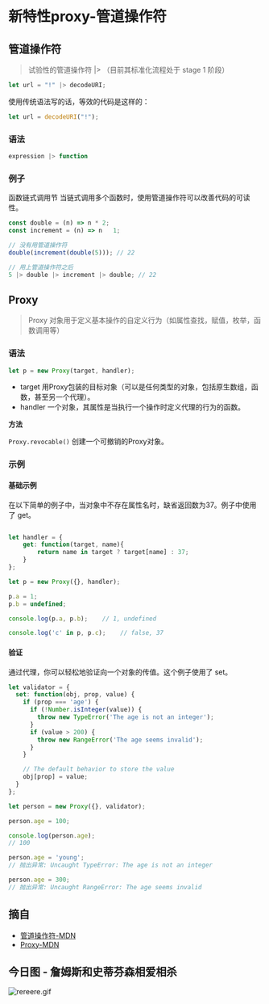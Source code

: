 # 新特性proxy-管道操作符
## 管道操作符

> 试验性的管道操作符 |> （目前其标准化流程处于 stage 1 阶段）


```js
let url = "!" |> decodeURI;
```
使用传统语法写的话，等效的代码是这样的：

```js
let url = decodeURI("!");
```

### 语法
```js
expression |> function
```

### 例子
函数链式调用节
当链式调用多个函数时，使用管道操作符可以改善代码的可读性。
```js
const double = (n) => n * 2;
const increment = (n) => n   1;

// 没有用管道操作符
double(increment(double(5))); // 22

// 用上管道操作符之后
5 |> double |> increment |> double; // 22
```
## Proxy
> Proxy 对象用于定义基本操作的自定义行为（如属性查找，赋值，枚举，函数调用等）

### 语法
```js
let p = new Proxy(target, handler);
```
- target
用Proxy包装的目标对象（可以是任何类型的对象，包括原生数组，函数，甚至另一个代理）。
- handler
一个对象，其属性是当执行一个操作时定义代理的行为的函数。

**方法**

`Proxy.revocable()`
创建一个可撤销的Proxy对象。

### 示例
#### 基础示例
在以下简单的例子中，当对象中不存在属性名时，缺省返回数为37。例子中使用了 get。
```js

let handler = {
    get: function(target, name){
        return name in target ? target[name] : 37;
    }
};

let p = new Proxy({}, handler);

p.a = 1;
p.b = undefined;

console.log(p.a, p.b);    // 1, undefined

console.log('c' in p, p.c);    // false, 37
```

#### 验证
通过代理，你可以轻松地验证向一个对象的传值。这个例子使用了 set。

```js
let validator = {
  set: function(obj, prop, value) {
    if (prop === 'age') {
      if (!Number.isInteger(value)) {
        throw new TypeError('The age is not an integer');
      }
      if (value > 200) {
        throw new RangeError('The age seems invalid');
      }
    }

    // The default behavior to store the value
    obj[prop] = value;
  }
};

let person = new Proxy({}, validator);

person.age = 100;

console.log(person.age);
// 100

person.age = 'young';
// 抛出异常: Uncaught TypeError: The age is not an integer

person.age = 300;
// 抛出异常: Uncaught RangeError: The age seems invalid
```



## 摘自
- [管道操作符-MDN](https://developer.mozilla.org/zh-CN/docs/Web/JavaScript/Reference/Operators/管道操作符)
- [Proxy-MDN](https://developer.mozilla.org/zh-CN/docs/Web/JavaScript/Reference/Global_Objects/Proxy)


## 今日图 - 詹姆斯和史蒂芬森相爱相杀
![rereere.gif](../../../images/rereere.gif)
